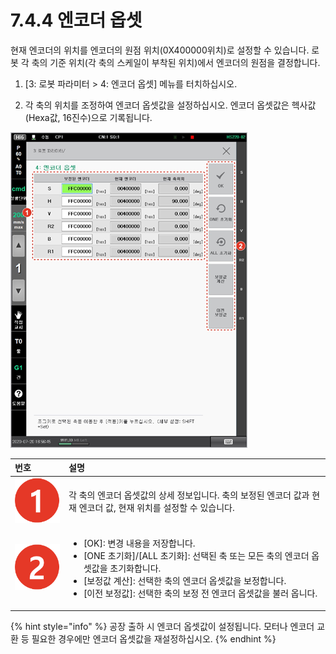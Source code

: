 # 7.4.4 엔코더 옵셋

현재 엔코더의 위치를 엔코더의 원점 위치\(0X400000위치\)로 설정할 수 있습니다. 로봇 각 축의 기준 위치\(각 축의 스케일이 부착된 위치\)에서 엔코더의 원점을 결정합니다.

1.	\[3: 로봇 파라미터 &gt; 4: 엔코더 옵셋\] 메뉴를 터치하십시오.

2.	각 축의 위치를 조정하여 엔코더 옵셋값을 설정하십시오. 엔코더 옵셋값은 헥사값\(Hexa값, 16진수\)으로 기록됩니다.

![](../../../.gitbook/assets/image%20%28218%29.png)

<table>
  <thead>
    <tr>
      <th style="text-align:left">&#xBC88;&#xD638;</th>
      <th style="text-align:left">&#xC124;&#xBA85;</th>
    </tr>
  </thead>
  <tbody>
    <tr>
      <td style="text-align:left">
        <img src="../../../.gitbook/assets/c1.png" alt/>
      </td>
      <td style="text-align:left">&#xAC01; &#xCD95;&#xC758; &#xC5D4;&#xCF54;&#xB354; &#xC635;&#xC14B;&#xAC12;&#xC758;
        &#xC0C1;&#xC138; &#xC815;&#xBCF4;&#xC785;&#xB2C8;&#xB2E4;. &#xCD95;&#xC758;
        &#xBCF4;&#xC815;&#xB41C; &#xC5D4;&#xCF54;&#xB354; &#xAC12;&#xACFC; &#xD604;&#xC7AC;
        &#xC5D4;&#xCF54;&#xB354; &#xAC12;, &#xD604;&#xC7AC; &#xC704;&#xCE58;&#xB97C;
        &#xC124;&#xC815;&#xD560; &#xC218; &#xC788;&#xC2B5;&#xB2C8;&#xB2E4;.</td>
    </tr>
    <tr>
      <td style="text-align:left">
        <img src="../../../.gitbook/assets/c2.png" alt/>
      </td>
      <td style="text-align:left">
        <ul>
          <li>[OK]: &#xBCC0;&#xACBD; &#xB0B4;&#xC6A9;&#xC744; &#xC800;&#xC7A5;&#xD569;&#xB2C8;&#xB2E4;.</li>
          <li>[ONE &#xCD08;&#xAE30;&#xD654;]/[ALL &#xCD08;&#xAE30;&#xD654;]: &#xC120;&#xD0DD;&#xB41C;
            &#xCD95; &#xB610;&#xB294; &#xBAA8;&#xB4E0; &#xCD95;&#xC758; &#xC5D4;&#xCF54;&#xB354;
            &#xC635;&#xC14B;&#xAC12;&#xC744; &#xCD08;&#xAE30;&#xD654;&#xD569;&#xB2C8;&#xB2E4;.</li>
          <li>[&#xBCF4;&#xC815;&#xAC12; &#xACC4;&#xC0B0;]: &#xC120;&#xD0DD;&#xD55C;
            &#xCD95;&#xC758; &#xC5D4;&#xCF54;&#xB354; &#xC635;&#xC14B;&#xAC12;&#xC744;
            &#xBCF4;&#xC815;&#xD569;&#xB2C8;&#xB2E4;.</li>
          <li>[&#xC774;&#xC804; &#xBCF4;&#xC815;&#xAC12;]: &#xC120;&#xD0DD;&#xD55C;
            &#xCD95;&#xC758; &#xBCF4;&#xC815; &#xC804; &#xC5D4;&#xCF54;&#xB354; &#xC635;&#xC14B;&#xAC12;&#xC744;
            &#xBD88;&#xB7EC; &#xC635;&#xB2C8;&#xB2E4;.</li>
        </ul>
      </td>
    </tr>
  </tbody>
</table>

{% hint style="info" %}
공장 출하 시 엔코더 옵셋값이 설정됩니다. 모터나 엔코더 교환 등 필요한 경우에만 엔코더 옵셋값을 재설정하십시오.
{% endhint %}

